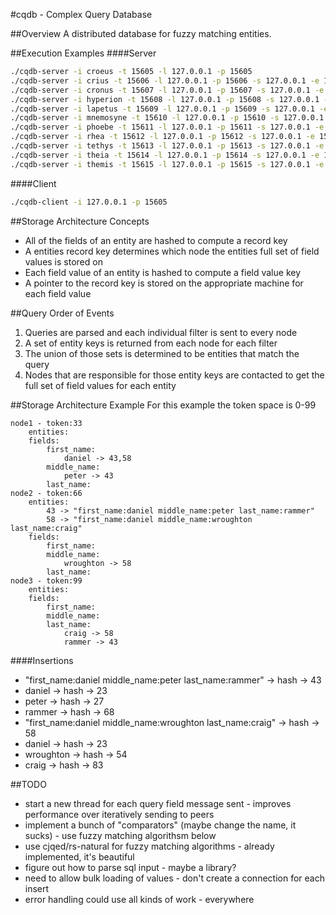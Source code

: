 #cqdb - Complex Query Database 

##Overview
A distributed database for fuzzy matching entities.

##Execution Examples
####Server
```bash
./cqdb-server -i croeus -t 15605 -l 127.0.0.1 -p 15605
./cqdb-server -i crius -t 15606 -l 127.0.0.1 -p 15606 -s 127.0.0.1 -e 15605
./cqdb-server -i cronus -t 15607 -l 127.0.0.1 -p 15607 -s 127.0.0.1 -e 15605
./cqdb-server -i hyperion -t 15608 -l 127.0.0.1 -p 15608 -s 127.0.0.1 -e 15605
./cqdb-server -i lapetus -t 15609 -l 127.0.0.1 -p 15609 -s 127.0.0.1 -e 15605
./cqdb-server -i mnemosyne -t 15610 -l 127.0.0.1 -p 15610 -s 127.0.0.1 -e 15605
./cqdb-server -i phoebe -t 15611 -l 127.0.0.1 -p 15611 -s 127.0.0.1 -e 15605
./cqdb-server -i rhea -t 15612 -l 127.0.0.1 -p 15612 -s 127.0.0.1 -e 15605
./cqdb-server -i tethys -t 15613 -l 127.0.0.1 -p 15613 -s 127.0.0.1 -e 15605
./cqdb-server -i theia -t 15614 -l 127.0.0.1 -p 15614 -s 127.0.0.1 -e 15605
./cqdb-server -i themis -t 15615 -l 127.0.0.1 -p 15615 -s 127.0.0.1 -e 15605
```

####Client
```bash
./cqdb-client -i 127.0.0.1 -p 15605
````

##Storage Architecture Concepts
- All of the fields of an entity are hashed to compute a record key
- A entities record key determines which node the entities full set of field values is stored on
- Each field value of an entity is hashed to compute a field value key
- A pointer to the record key is stored on the appropriate machine for each field value

##Query Order of Events
1. Queries are parsed and each individual filter is sent to every node
2. A set of entity keys is returned from each node for each filter
3. The union of those sets is determined to be entities that match the query
4. Nodes that are responsible for those entity keys are contacted to get the full set of field values for each entity

##Storage Architecture Example
For this example the token space is 0-99

```
node1 - token:33
	entities:
	fields:
		first_name:
			daniel -> 43,58
		middle_name:
			peter -> 43
		last_name:
node2 - token:66
	entities:
		43 -> "first_name:daniel middle_name:peter last_name:rammer"
		58 -> "first_name:daniel middle_name:wroughton last_name:craig"
	fields:
		first_name:
		middle_name:
			wroughton -> 58
		last_name:
node3 - token:99
	entities:
	fields:
		first_name:
		middle_name:
		last_name:
			craig -> 58
			rammer -> 43
```

####Insertions
- "first_name:daniel middle_name:peter last_name:rammer" -> hash -> 43
- daniel -> hash -> 23
- peter -> hash -> 27
- rammer -> hash -> 68
- "first_name:daniel middle_name:wroughton last_name:craig" -> hash -> 58
- daniel -> hash -> 23
- wroughton -> hash -> 54
- craig -> hash -> 83

##TODO
- start a new thread for each query field message sent - improves performance over iteratively sending to peers
- implement a bunch of "comparators" (maybe change the name, it sucks) - use fuzzy matching algorithsm below
- use cjqed/rs-natural for fuzzy matching algorithms - already implemented, it's beautiful
- figure out how to parse sql input - maybe a library?
- need to allow bulk loading of values - don't create a connection for each insert
- error handling could use all kinds of work - everywhere
